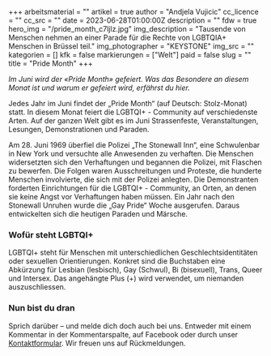 +++
arbeitsmaterial = ""
artikel = true
author = "Andjela Vujicic"
cc_licence = ""
cc_src = ""
date = 2023-06-28T01:00:00Z
description = ""
fdw = true
hero_img = "/pride_month_c7ljlz.jpg"
img_description = "Tausende von Menschen nehmen an einer Parade für die Rechte von LGBTQIA+ Menschen in Brüssel teil."
img_photographer = "KEYSTONE"
img_src = ""
kategorien = []
kfk = false
markierungen = ["Welt"]
paid = false
slug = ""
title = "Pride Month"
+++

_Im Juni wird der «Pride Month» gefeiert. Was das Besondere an diesem Monat ist und warum er gefeiert wird, erfährst du hier._

Jedes Jahr im Juni findet der „Pride Month“ (auf Deutsch: Stolz-Monat) statt. In diesem Monat feiert die LGBTQI+ - Community auf verschiedenste Arten. Auf der ganzen Welt gibt es im Juni Strassenfeste, Veranstaltungen, Lesungen, Demonstrationen und Paraden.

Am 28. Juni 1969 überfiel die Polizei „The Stonewall Inn“, eine Schwulenbar in New York und versuchte alle Anwesenden zu verhaften. Die Menschen widersetzten sich den Verhaftungen und begannen die Polizei, mit Flaschen zu bewerfen. Die Folgen waren Ausschreitungen und Proteste, die hunderte Menschen involvierte, die sich mit der Polizei anlegten. Die Demonstranten forderten Einrichtungen für die LGBTQI+ - Community, an Orten, an denen sie keine Angst vor Verhaftungen haben müssen. Ein Jahr nach den Stonewall Unruhen wurde die „Gay Pride“ Woche ausgerufen. Daraus entwickelten sich die heutigen Paraden und Märsche.

### Wofür steht LGBTQI+

LGBTQI+ steht für Menschen mit unterschiedlichen Geschlechtsidentitäten oder sexuellen Orientierungen. Konkret sind die Buchstaben eine Abkürzung für Lesbian (lesbisch), Gay (Schwul), Bi (bisexuell), Trans, Queer und Intersex. Das angehängte Plus (+) wird verwendet, um niemanden auszuschliessen.

### Nun bist du dran

Sprich darüber – und melde dich doch auch bei uns. Entweder mit einem Kommentar in der Kommentarspalte, auf Facebook oder durch unser [Kontaktformular](https://www.chinderzytig.ch/kontakt/). Wir freuen uns auf Rückmeldungen.
